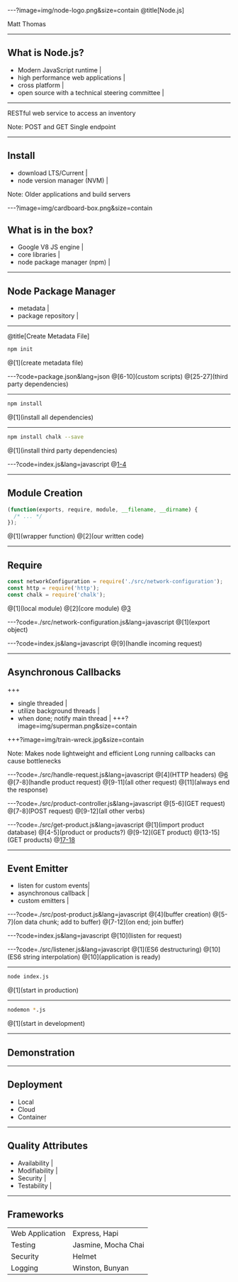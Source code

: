 ---?image=img/node-logo.png&size=contain
@title[Node.js]

<div class="profile">

Matt Thomas

</div>

---

## What is Node.js?

- Modern JavaScript runtime |
- high performance web applications |
- cross platform |
- open source with a technical steering committee |

---

RESTful web service to access an inventory

Note:
POST and GET
Single endpoint

---

## Install
- download LTS/Current |
- node version manager (NVM) |

Note:
Older applications and build servers

---?image=img/cardboard-box.png&size=contain

## What is in the box?
- Google V8 JS engine |
- core libraries |
- node package manager (npm) |

---

## Node Package Manager
- metadata |
- package repository |

---
@title[Create Metadata File]
```bash
npm init
```
@[1](create metadata file)

---?code=package.json&lang=json
@[6-10](custom scripts)
@[25-27](third party dependencies)

---

```bash
npm install
```
@[1](install all dependencies)
 
---

```bash
npm install chalk --save
```
@[1](install third party dependencies)

---?code=index.js&lang=javascript
@[1-4](modules)

---

## Module Creation
```javascript
(function(exports, require, module, __filename, __dirname) {
  /* ... */
});
```
@[1](wrapper function)
@[2](our written code)

---

## Require

```javascript
const networkConfiguration = require('./src/network-configuration');
const http = require('http');
const chalk = require('chalk');
```
@[1](local module)
@[2](core module)
@[3](node_modules)

---?code=./src/network-configuration.js&lang=javascript
@[1](export object)

---?code=index.js&lang=javascript
@[9](handle incoming request)

---

## Asynchronous Callbacks

+++
<!-- .slide: data-transition="none" -->
- single threaded |
- utilize background threads |
- when done; notify main thread |
+++?image=img/superman.png&size=contain
<!-- .slide: data-transition="none" -->
+++?image=img/train-wreck.jpg&size=contain
<!-- .slide: data-transition="none" -->
 
Note:
Makes node lightweight and efficient
Long running callbacks can cause bottlenecks

---?code=./src/handle-request.js&lang=javascript
@[4](HTTP headers)
@[6](url)
@[7-8](handle product request)
@[9-11](all other request)
@[11](always end the response)

---?code=./src/product-controller.js&lang=javascript
@[5-6](GET request)
@[7-8](POST request)
@[9-12](all other verbs)

---?code=./src/get-product.js&lang=javascript
@[1](import product database)
@[4-5](product or products?)
@[9-12](GET product)
@[13-15](GET products)
@[17-18](response)

---
## Event Emitter

- listen for custom events|
- asynchronous callback |
- custom emitters |

---?code=./src/post-product.js&lang=javascript
@[4](buffer creation)
@[5-7](on data chunk; add to buffer)
@[7-12](on end; join buffer)

---?code=index.js&lang=javascript
@[10](listen for request)

---?code=./src/listener.js&lang=javascript
@[1](ES6 destructuring)
@[10](ES6 string interpolation)
@[10](application is ready)

---

```bash
node index.js
```
@[1](start in production)

---

```bash
nodemon *.js
```
@[1](start in development)

---

## Demonstration

---
## Deployment

- Local
- Cloud
- Container

---

## Quality Attributes

- Availability |
- Modifiability |
- Security |
- Testability |

---

## Frameworks

<table>
  <tr class="fragment">
    <td>Web Application</td>
    <td>Express, Hapi</td>
  </tr>
  <tr class="fragment">
    <td>Testing</td>
    <td>Jasmine, Mocha Chai</td>
  </tr>
  <tr class="fragment">
    <td>Security</td>
    <td>Helmet</td>
  </tr>
  <tr class="fragment">
    <td>Logging</td>
    <td>Winston, Bunyan</td>
  </tr>
</table>


